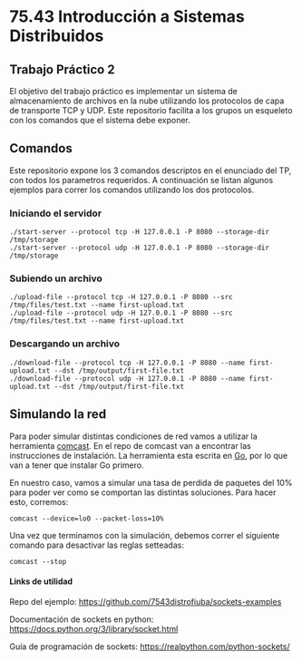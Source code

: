 # 75.43 Introducción a Sistemas Distribuidos
## Trabajo Práctico 2

El objetivo del trabajo práctico es implementar un sistema de almacenamiento de archivos en la nube utilizando los protocolos de capa de transporte TCP y UDP. Este repositorio facilita a los grupos un esqueleto con los comandos que el sistema debe exponer.

## Comandos

Este repositorio expone los 3 comandos descriptos en el enunciado del TP, con todos los parametros requeridos.
A continuación se listan algunos ejemplos para correr los comandos utilizando los dos protocolos.

### Iniciando el servidor

    ./start-server --protocol tcp -H 127.0.0.1 -P 8080 --storage-dir /tmp/storage
    ./start-server --protocol udp -H 127.0.0.1 -P 8080 --storage-dir /tmp/storage

### Subiendo un archivo

    ./upload-file --protocol tcp -H 127.0.0.1 -P 8080 --src /tmp/files/test.txt --name first-upload.txt
    ./upload-file --protocol udp -H 127.0.0.1 -P 8080 --src /tmp/files/test.txt --name first-upload.txt

### Descargando un archivo

    ./download-file --protocol tcp -H 127.0.0.1 -P 8080 --name first-upload.txt --dst /tmp/output/first-file.txt
    ./download-file --protocol udp -H 127.0.0.1 -P 8080 --name first-upload.txt --dst /tmp/output/first-file.txt

## Simulando la red

Para poder simular distintas condiciones de red vamos a utilizar la herramienta [comcast](https://github.com/tylertreat/comcast). En el repo de comcast van a encontrar las instrucciones de instalación. La herramienta esta escrita en [Go](https://golang.org/doc/), por lo que van a tener que instalar Go primero.

En nuestro caso, vamos a simular una tasa de perdida de paquetes del 10% para poder ver como se comportan las distintas soluciones. Para hacer esto, corremos:

    comcast --device=lo0 --packet-loss=10%

Una vez que terminamos con la simulación, debemos correr el siguiente comando para desactivar las reglas setteadas:

    comcast --stop


#### Links de utilidad

Repo del ejemplo: https://github.com/7543distrofiuba/sockets-examples

Documentación de sockets en python: https://docs.python.org/3/library/socket.html

Guía de programación de sockets: https://realpython.com/python-sockets/